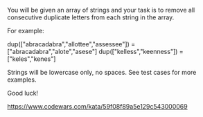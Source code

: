 You will be given an array of strings and your task is to remove all consecutive duplicate letters from each string in the array.

For example:

dup(["abracadabra","allottee","assessee"]) = ["abracadabra","alote","asese"] dup(["kelless","keenness"]) = ["keles","kenes"]

Strings will be lowercase only, no spaces. See test cases for more examples.

Good luck!

https://www.codewars.com/kata/59f08f89a5e129c543000069
